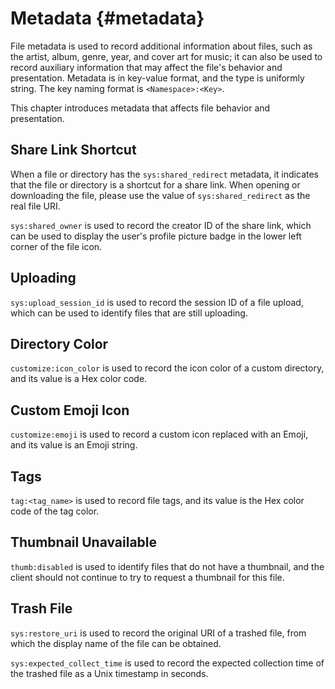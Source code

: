 # Metadata {#metadata}

File metadata is used to record additional information about files, such as the artist, album, genre, year, and cover art for music; it can also be used to record auxiliary information that may affect the file's behavior and presentation. Metadata is in key-value format, and the type is uniformly string. The key naming format is `<Namespace>:<Key>`.

This chapter introduces metadata that affects file behavior and presentation.

## Share Link Shortcut

When a file or directory has the `sys:shared_redirect` metadata, it indicates that the file or directory is a shortcut for a share link. When opening or downloading the file, please use the value of `sys:shared_redirect` as the real file URI.

`sys:shared_owner` is used to record the creator ID of the share link, which can be used to display the user's profile picture badge in the lower left corner of the file icon.

## Uploading

`sys:upload_session_id` is used to record the session ID of a file upload, which can be used to identify files that are still uploading.

## Directory Color

`customize:icon_color` is used to record the icon color of a custom directory, and its value is a Hex color code.

## Custom Emoji Icon

`customize:emoji` is used to record a custom icon replaced with an Emoji, and its value is an Emoji string.

## Tags

`tag:<tag_name>` is used to record file tags, and its value is the Hex color code of the tag color.

## Thumbnail Unavailable

`thumb:disabled` is used to identify files that do not have a thumbnail, and the client should not continue to try to request a thumbnail for this file.

## Trash File

`sys:restore_uri` is used to record the original URI of a trashed file, from which the display name of the file can be obtained.

`sys:expected_collect_time` is used to record the expected collection time of the trashed file as a Unix timestamp in seconds.

